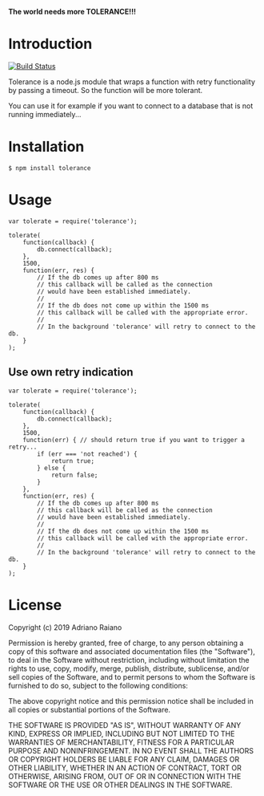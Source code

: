**The world needs more TOLERANCE!!!**

# Introduction

[![Build Status](https://secure.travis-ci.org/adrai/tolerance.png)](http://travis-ci.org/adrai/tolerance)

Tolerance is a node.js module that wraps a function with retry functionality by passing a timeout. So the function will be more tolerant.

You can use it for example if you want to connect to a database that is not running immediately...

# Installation

    $ npm install tolerance

# Usage

	var tolerate = require('tolerance');

	tolerate(
		function(callback) {
			db.connect(callback);
		},
		1500,
		function(err, res) {
			// If the db comes up after 800 ms
			// this callback will be called as the connection
			// would have been established immediately.
			//
			// If the db does not come up within the 1500 ms
			// this callback will be called with the appropriate error.
			//
			// In the background 'tolerance' will retry to connect to the db.
		}
	);


## Use own retry indication

	var tolerate = require('tolerance');

	tolerate(
		function(callback) {
			db.connect(callback);
		},
		1500,
		function(err) { // should return true if you want to trigger a retry...
			if (err === 'not reached') {
				return true;
			} else {
				return false;
			}
		},
		function(err, res) {
			// If the db comes up after 800 ms
			// this callback will be called as the connection
			// would have been established immediately.
			//
			// If the db does not come up within the 1500 ms
			// this callback will be called with the appropriate error.
			//
			// In the background 'tolerance' will retry to connect to the db.
		}
	);


# License

Copyright (c) 2019 Adriano Raiano

Permission is hereby granted, free of charge, to any person obtaining a copy
of this software and associated documentation files (the "Software"), to deal
in the Software without restriction, including without limitation the rights
to use, copy, modify, merge, publish, distribute, sublicense, and/or sell
copies of the Software, and to permit persons to whom the Software is
furnished to do so, subject to the following conditions:

The above copyright notice and this permission notice shall be included in
all copies or substantial portions of the Software.

THE SOFTWARE IS PROVIDED "AS IS", WITHOUT WARRANTY OF ANY KIND, EXPRESS OR
IMPLIED, INCLUDING BUT NOT LIMITED TO THE WARRANTIES OF MERCHANTABILITY,
FITNESS FOR A PARTICULAR PURPOSE AND NONINFRINGEMENT. IN NO EVENT SHALL THE
AUTHORS OR COPYRIGHT HOLDERS BE LIABLE FOR ANY CLAIM, DAMAGES OR OTHER
LIABILITY, WHETHER IN AN ACTION OF CONTRACT, TORT OR OTHERWISE, ARISING FROM,
OUT OF OR IN CONNECTION WITH THE SOFTWARE OR THE USE OR OTHER DEALINGS IN
THE SOFTWARE.
